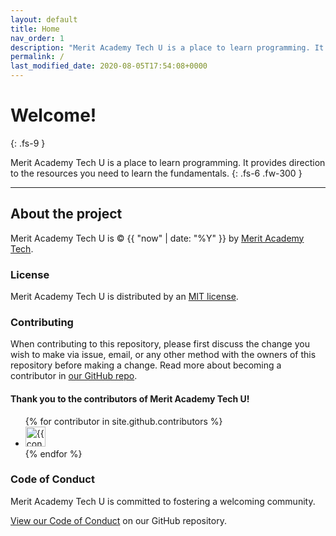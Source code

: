 ```yaml
---
layout: default
title: Home
nav_order: 1
description: "Merit Academy Tech U is a place to learn programming. It provides direction to the resources you need to learn the fundamentals."
permalink: /
last_modified_date: 2020-08-05T17:54:08+0000
---
```


# Welcome!
{: .fs-9 }

Merit Academy Tech U is a place to learn programming. It provides direction to the resources you need to learn the fundamentals.
{: .fs-6 .fw-300 }

---

## About the project

Merit Academy Tech U is &copy; {{ "now" | date: "%Y" }} by [Merit Academy Tech](https://meritacademy.tech).

### License

Merit Academy Tech U is distributed by an [MIT license](https://github.com/buckldav/learn-merit/tree/master/LICENSE.txt).

### Contributing

When contributing to this repository, please first discuss the change you wish to make via issue,
email, or any other method with the owners of this repository before making a change. Read more about becoming a contributor in [our GitHub repo](https://github.com/buckldav/learn-merit).

#### Thank you to the contributors of Merit Academy Tech U!

<ul class="list-style-none">
{% for contributor in site.github.contributors %}
  <li class="d-inline-block mr-1">
     <a href="{{ contributor.html_url }}"><img src="{{ contributor.avatar_url }}" width="32" height="32" alt="{{ contributor.login }}"/></a>
  </li>
{% endfor %}
</ul>

### Code of Conduct

Merit Academy Tech U is committed to fostering a welcoming community.

[View our Code of Conduct](https://github.com/pmarsceill/just-the-docs/tree/master/CODE_OF_CONDUCT.md) on our GitHub repository.
